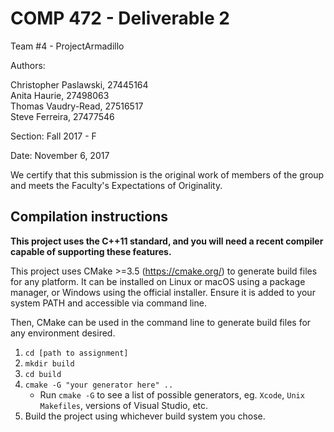 # COMP 472 - Deliverable 2

Team #4 - ProjectArmadillo

Authors:

Christopher Paslawski, 27445164  
Anita Haurie, 27498063  
Thomas Vaudry-Read, 27516517  
Steve Ferreira, 27477546  

Section: Fall 2017 - F

Date: November 6, 2017

We certify that this submission is the original work of members of the group and meets the Faculty's Expectations of Originality.

## Compilation instructions

**This project uses the C++11 standard, and you will need a recent compiler capable of supporting these features.**

This project uses CMake >=3.5 (https://cmake.org/) to generate build files for any platform. It can be installed on Linux or macOS using a package manager, or Windows using the official installer. Ensure it is added to your system PATH and accessible via command line.

Then, CMake can be used in the command line to generate build files for any environment desired.

1. `cd [path to assignment]`
2. `mkdir build`
3. `cd build`
4. `cmake -G "your generator here" ..`
    - Run `cmake -G` to see a list of possible generators, eg. `Xcode`, `Unix Makefiles`, versions of Visual Studio, etc.
5. Build the project using whichever build system you chose.
